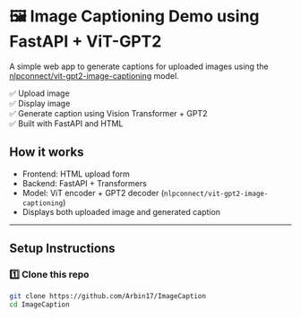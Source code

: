 # 🖼️ Image Captioning Demo using FastAPI + ViT-GPT2

A simple web app to generate captions for uploaded images using the [nlpconnect/vit-gpt2-image-captioning](https://huggingface.co/nlpconnect/vit-gpt2-image-captioning) model.

✅ Upload image  
✅ Display image  
✅ Generate caption using Vision Transformer + GPT2  
✅ Built with FastAPI and HTML



## How it works

- Frontend: HTML upload form
- Backend: FastAPI + Transformers
- Model: ViT encoder + GPT2 decoder (`nlpconnect/vit-gpt2-image-captioning`)
- Displays both uploaded image and generated caption

---

## Setup Instructions

### 1️⃣ Clone this repo

```bash
git clone https://github.com/Arbin17/ImageCaption
cd ImageCaption
